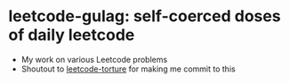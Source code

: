 # leetcode-gulag: self-coerced doses of daily leetcode

- My work on various Leetcode problems
- Shoutout to [leetcode-torture](https://github.com/The-CodingSloth/haha-funny-leetcode-extension) for making me commit to this
